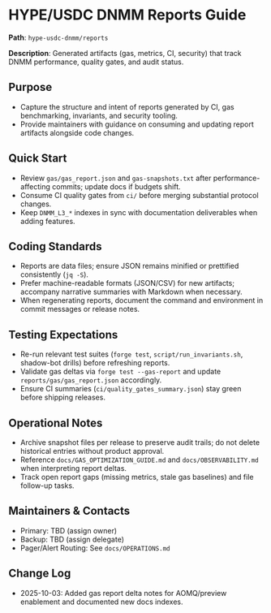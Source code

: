 # HYPE/USDC DNMM Reports Guide

**Path**: `hype-usdc-dnmm/reports`

**Description**: Generated artifacts (gas, metrics, CI, security) that track DNMM performance, quality gates, and audit status.

## Purpose
- Capture the structure and intent of reports generated by CI, gas benchmarking, invariants, and security tooling.
- Provide maintainers with guidance on consuming and updating report artifacts alongside code changes.

## Quick Start
- Review `gas/gas_report.json` and `gas-snapshots.txt` after performance-affecting commits; update docs if budgets shift.
- Consume CI quality gates from `ci/` before merging substantial protocol changes.
- Keep `DNMM_L3_*` indexes in sync with documentation deliverables when adding features.

## Coding Standards
- Reports are data files; ensure JSON remains minified or prettified consistently (`jq -S`).
- Prefer machine-readable formats (JSON/CSV) for new artifacts; accompany narrative summaries with Markdown when necessary.
- When regenerating reports, document the command and environment in commit messages or release notes.

## Testing Expectations
- Re-run relevant test suites (`forge test`, `script/run_invariants.sh`, shadow-bot drills) before refreshing reports.
- Validate gas deltas via `forge test --gas-report` and update `reports/gas/gas_report.json` accordingly.
- Ensure CI summaries (`ci/quality_gates_summary.json`) stay green before shipping releases.

## Operational Notes
- Archive snapshot files per release to preserve audit trails; do not delete historical entries without product approval.
- Reference `docs/GAS_OPTIMIZATION_GUIDE.md` and `docs/OBSERVABILITY.md` when interpreting report deltas.
- Track open report gaps (missing metrics, stale gas baselines) and file follow-up tasks.

## Maintainers & Contacts
- Primary: TBD (assign owner)
- Backup: TBD (assign delegate)
- Pager/Alert Routing: See `docs/OPERATIONS.md`

## Change Log
- 2025-10-03: Added gas report delta notes for AOMQ/preview enablement and documented new docs indexes.
